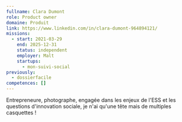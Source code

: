 ```yaml
---
fullname: Clara Dumont
role: Product owner
domaine: Produit
link: https://www.linkedin.com/in/clara-dumont-964894121/
missions:
  - start: 2021-03-29
    end: 2025-12-31
    status: independent
    employer: Malt
    startups:
      - mon-suivi-social
previously:
  - dossierfacile
competences: []
---
```

Entrepreneure, photographe, engagée dans les enjeux de l'ESS et les questions d'innovation sociale, je n'ai qu'une tête mais de multiples casquettes !
